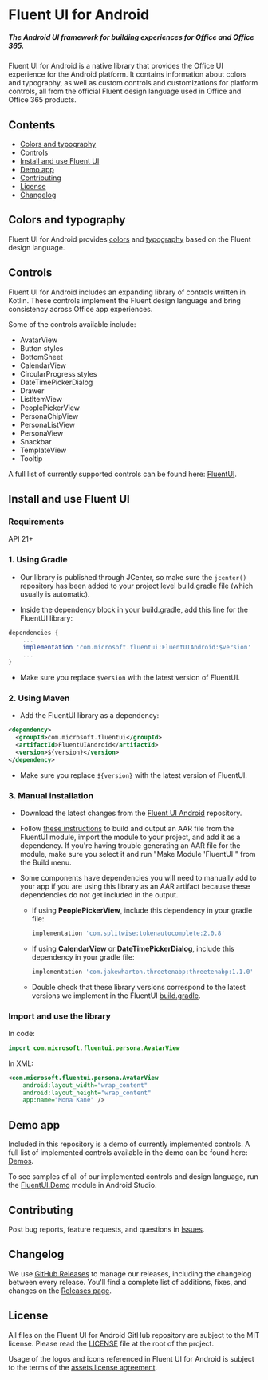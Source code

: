 # Fluent UI for Android

##### The Android UI framework for building experiences for Office and Office 365.

Fluent UI for Android is a native library that provides the Office UI experience for the Android platform. It contains information about colors and typography, as well as custom controls and customizations for platform controls, all from the official Fluent design language used in Office and Office 365 products.

## Contents

- [Colors and typography](#colors-and-typography)
- [Controls](#controls)
- [Install and use Fluent UI](#install-and-use-fluent-ui)
- [Demo app](#demo-app)
- [Contributing](#contributing)
- [License](#license)
- [Changelog](#changelog)

## Colors and typography

Fluent UI for Android provides [colors](FluentUI/src/main/res/values/colors.xml) and [typography](FluentUI/src/main/res/values/styles_font.xml) based on the Fluent design language.

## Controls

Fluent UI for Android includes an expanding library of controls written in Kotlin. These controls implement the Fluent design language and bring consistency across Office app experiences.

Some of the controls available include:
- AvatarView
- Button styles
- BottomSheet
- CalendarView
- CircularProgress styles
- DateTimePickerDialog
- Drawer
- ListItemView
- PeoplePickerView
- PersonaChipView
- PersonaListView
- PersonaView
- Snackbar
- TemplateView
- Tooltip

A full list of currently supported controls can be found here: [FluentUI](FluentUI/src/main/java/com/microsoft/fluentui).

## Install and use Fluent UI

### Requirements

API 21+

### 1. Using Gradle

- Our library is published through JCenter, so make sure the `jcenter()` repository has been added to your project level build.gradle file (which usually is automatic).

- Inside the dependency block in your build.gradle, add this line for the FluentUI library:
```gradle
dependencies {
    ...
    implementation 'com.microsoft.fluentui:FluentUIAndroid:$version'
    ... 
}
```

- Make sure you replace `$version` with the latest version of FluentUI.

### 2. Using Maven

- Add the FluentUI library as a dependency:
```xml
<dependency>
  <groupId>com.microsoft.fluentui</groupId>
  <artifactId>FluentUIAndroid</artifactId>
  <version>${version}</version>
</dependency>
```

- Make sure you replace `${version}` with the latest version of FluentUI.

### 3. Manual installation

- Download the latest changes from the [Fluent UI Android](https://github.com/microsoft/fluentui-android) repository.

- Follow [these instructions](https://developer.android.com/studio/projects/android-library) to build and output an AAR file from the FluentUI module, import the module to your project, and add it as a dependency. If you're having trouble generating an AAR file for the module, make sure you select it and run "Make Module 'FluentUI'" from the Build menu.

- Some components have dependencies you will need to manually add to your app if you are using this library as an AAR artifact because these dependencies do not get included in the output.
  - If using **PeoplePickerView**, include this dependency in your gradle file:  
    ```gradle
    implementation 'com.splitwise:tokenautocomplete:2.0.8'
    ```
  - If using **CalendarView** or **DateTimePickerDialog**, include this dependency in your gradle file:
    ```gradle
    implementation 'com.jakewharton.threetenabp:threetenabp:1.1.0'
    ```
  - Double check that these library versions correspond to the latest versions we implement in the FluentUI [build.gradle](FluentUI/build.gradle).

### Import and use the library

In code:
```kotlin
import com.microsoft.fluentui.persona.AvatarView
```

In XML:
```xml
<com.microsoft.fluentui.persona.AvatarView
    android:layout_width="wrap_content"
    android:layout_height="wrap_content"
    app:name="Mona Kane" />
```

## Demo app

Included in this repository is a demo of currently implemented controls. A full list of implemented controls available in the demo can be found here:  [Demos](FluentUI.Demo/src/main/java/com/microsoft/fluentuidemo/demos).

To see samples of all of our implemented controls and design language, run the [FluentUI.Demo](FluentUI.Demo) module in Android Studio.

## Contributing

Post bug reports, feature requests, and questions in [Issues](https://github.com/microsoft/fluentui-android/issues).

## Changelog

We use [GitHub Releases](https://github.com/blog/1547-release-your-software) to manage our releases, including the changelog between every release. You'll find a complete list of additions, fixes, and changes on the [Releases page](https://github.com/microsoft/fluentui-android/releases).

## License

All files on the Fluent UI for Android GitHub repository are subject to the MIT license. Please read the [LICENSE](LICENSE) file at the root of the project.

Usage of the logos and icons referenced in Fluent UI for Android is subject to the terms of the [assets license agreement](https://aka.ms/fabric-assets-license).
